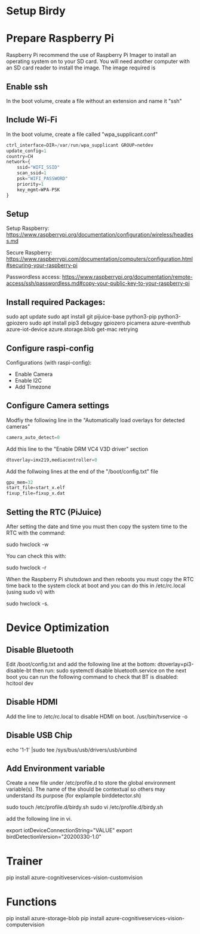 # Setup Birdy

# Prepare Raspberry Pi

Raspberry Pi recommend the use of Raspberry Pi Imager to install an operating system on to your SD card. You will need another computer with an SD card reader to install the image.
The image required is 

## Enable ssh

In the boot volume, create a file without an extension and name it "ssh"

## Include Wi-Fi

In the boot volume, create a file called "wpa_supplicant.conf"

```python
ctrl_interface=DIR=/var/run/wpa_supplicant GROUP=netdev
update_config=1
country=CH
network={
    ssid="WIFI_SSID"
    scan_ssid=1
    psk="WIFI_PASSWORD"
    priority=1
    key_mgmt=WPA-PSK
}
```
## Setup 
Setup Raspberry: https://www.raspberrypi.org/documentation/configuration/wireless/headless.md

Secure Raspberry: https://www.raspberrypi.com/documentation/computers/configuration.html#securing-your-raspberry-pi

Passwordless access: https://www.raspberrypi.org/documentation/remote-access/ssh/passwordless.md#copy-your-public-key-to-your-raspberry-pi

## Install required Packages:

sudo apt update
sudo apt install git pijuice-base python3-pip python3-gpiozero
sudo apt install pip3 debugpy gpiozero picamera azure-eventhub azure-iot-device azure.storage.blob get-mac retrying

## Configure raspi-config

Configurations (with raspi-config):
 - Enable Camera
 - Enable I2C
 - Add Timezone


## Configure Camera settings

Modfiy the following line in the "Automatically load overlays for detected cameras"

```python
camera_auto_detect=0
```

Add this line to the "Enable DRM VC4 V3D driver" section

```python
dtoverlay=imx219,mediacontroller=0
```


Add the follwoing lines at the end of the "/boot/config.txt" file

```python
gpu_mem=32
start_file=start_x.elf
fixup_file=fixup_x.dat
```

## Setting the RTC (PiJuice)

After setting the date and time you must then copy the system time to the RTC with the command:

sudo hwclock -w

You can check this with:

sudo hwclock -r

When the Raspberry Pi shutsdown and then reboots you must copy the RTC time back to the system clock at boot and you can do this in /etc/rc.local (using sudo vi) with 

sudo hwclock -s.

# Device Optimization

## Disable Bluetooth

Edit /boot/config.txt and add the following line at the bottom:
    dtoverlay=pi3-disable-bt
then run:
    sudo systemctl disable bluetooth.service
on the next boot you can run the following command to check that BT is disabled:
hcitool dev

## Disable HDMI

Add the line to /etc/rc.local to disable HDMI on boot. 
/usr/bin/tvservice -o

## Disable USB Chip

echo '1-1' |sudo tee /sys/bus/usb/drivers/usb/unbind

## Add Environment variable

Create a new file under /etc/profile.d to store the global environment variable(s). The name of the should be contextual so others may understand its purpose (for explample birddetector.sh)

sudo touch /etc/profile.d/birdy.sh
sudo vi /etc/profile.d/birdy.sh

add the following line in vi.

export iotDeviceConnectionString="VALUE"
export birdDetectionVersion="20200330-1.0"

# Trainer

pip install azure-cognitiveservices-vision-customvision


# Functions
pip install azure-storage-blob
pip install azure-cognitiveservices-vision-computervision